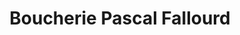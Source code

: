 ---
title: "Boucherie Pascal Fallourd"
url: /sainte-soulle/boucherie-pascal-fallourd/
shop: Metzgerei
---